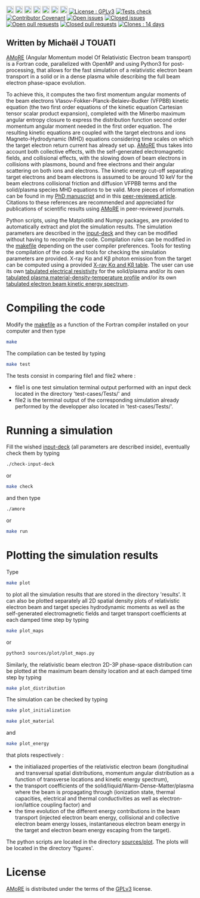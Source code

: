 [<img src='https://img.shields.io/badge/Fortran-%23734F96.svg?style=for-the-badge&logo=fortran&logoColor=white' height="20">](https://fortran-lang.org/)
[<img src='https://img.shields.io/badge/GNU%20Make-black?style=for-the-badge&logo=gnu&logoColor=#7D929E' height="20">](https://www.gnu.org/software/make/)
[<img src='https://img.shields.io/badge/shell_script-%23121011.svg?style=for-the-badge&logo=gnu-bash&logoColor=white' height="20">](https://www.gnu.org/software/bash/)
[<img src='https://img.shields.io/badge/python-3670A0?style=for-the-badge&logo=python&logoColor=ffdd54' height="20">](https://www.python.org/)
[<img src='https://img.shields.io/badge/numpy-%23013243.svg?style=for-the-badge&logo=numpy&logoColor=white' height="20">](https://numpy.org/)
[<img src='https://matplotlib.org/_static/logo2_compressed.svg' height="20">](https://matplotlib.org/stable/index.html#)
[<img src='https://img.shields.io/badge/latex-%23008080.svg?style=for-the-badge&logo=latex&logoColor=white' height="20">](https://www.latex-project.org//)
[![License : GPLv3](https://img.shields.io/badge/License-GPLv3-blue.svg)](https://www.gnu.org/licenses/gpl-3.0)
[![Tests check](https://img.shields.io/github/workflow/status/michaeltouati/AMoRE/Tests)](https://github.com/michaeltouati/AMoRE/actions/workflows/tests.yml)
[![Contributor Covenant](https://img.shields.io/badge/Contributor%20Covenant-v2.0%20adopted-ff69b4.svg)](CODE_OF_CONDUCT.md)
[![Open issues](https://img.shields.io/github/issues/michaeltouati/AMoRE)](https://github.com/michaeltouati/AMoRE/issues)
[![Closed issues](https://img.shields.io/github/issues-closed/michaeltouati/AMoRE)](https://github.com/michaeltouati/AMoRE/issues)
[![Open pull requests](https://img.shields.io/github/issues-pr/michaeltouati/AMoRE)](https://github.com/michaeltouati/AMoRE/pulls)
[![Closed pull requests](https://img.shields.io/github/issues-pr-closed/michaeltouati/AMoRE)](https://github.com/michaeltouati/AMoRE/pulls)
[![Clones : 14 days](https://img.shields.io/badge/dynamic/json?color=success&label=Clones&query=count&url=https://github.com/michaeltouati/AMoRE/blob/master/.github/clone.json?raw=True&logo=github)](https://github.com/michaeltouati/AMoRE/actions/workflows/clones.yml)
<!-- [![Downloads](https://img.shields.io/github/downloads/michaeltouati/AMoRE/total)](https://github.com/michaeltouati/AMoRE/releases) -->
<!-- ![My Stats](https://github-readme-stats.vercel.app/api?username=michaeltouati&show_icons=true) -->

## Written by Michaël J TOUATI

[AMoRE](https://github.com/michaeltouati/AMoRE) (Angular Momentum model Of Relativistic Electron beam transport) is a Fortran code, parallelized with OpenMP and using Python3 for post-processing, that allows for the fast simulation of a relativistic electron beam transport in a solid or in a dense plasma while describing the full beam electron phase-space evolution. 

To achieve this, it computes the two first momentum angular moments of the beam electrons Vlasov-Fokker-Planck-Belaiev-Budker (VFPBB) kinetic equation (the two first order equations of the kinetic equation Cartesian tensor scalar product expansion), completed with the Minerbo maximum angular entropy closure to express the distribution function second order momentum angular moment needed in the first order equation. The resulting kinetic equations are coupled with the target electrons and ions Magneto-Hydrodynamic (MHD) equations considering time scales on which the target electron return current has already set up. [AMoRE](https://github.com/michaeltouati/AMoRE) thus takes into account both collective effects, with the self-generated electromagnetic fields, and collisional effects, with the slowing down of beam electrons in collisions with plasmons, bound and free electrons and their angular scattering on both ions and electrons. The kinetic energy cut-off separating target electrons and beam electrons is assumed to be around 10 keV for the beam electrons collisional friction and diffusion VFPBB terms and the solid/plasma species MHD equations to be valid. More pieces of information can be found in my [PhD manuscript](https://tel.archives-ouvertes.fr/tel-01238782/document) and in this [peer-reviewed article](https://iopscience.iop.org/article/10.1088/1367-2630/16/7/073014/pdf). Citations to these references are recommended and appreciated for publications of scientific results using [AMoRE](https://github.com/michaeltouati/AMoRE) in peer-reviewed journals. 

Python scripts, using the Matplotlib and Numpy packages, are provided to automatically extract and plot the simulation results. The simulation parameters are described in the [input-deck](https://github.com/michaeltouati/AMoRE/blob/main/input-deck) and they can be modified without having to recompile the code. Compilation rules can be modified in the [makefile](https://github.com/michaeltouati/AMoRE/blob/main/makefile) depending on the user compiler preferences. Tools for testing the compilation of the code and tools for checking the simulation parameters are provided. X-ray Kα and Kβ photon emission from the target can be computed using a provided [X-ray Kα and Kβ table](https://github.com/michaeltouati/AMoRE/blob/master/sources/data/Kalpha_tab.dat). The user can use its own [tabulated electrical resistivity](https://github.com/michaeltouati/AMoRE/blob/master/sources/user/resistivity_tab.dat) for the solid/plasma and/or its own [tabulated plasma material-density-temperature profile](https://github.com/michaeltouati/AMoRE/blob/master/sources/user/plasma_tab.dat) and/or its own [tabulated electron beam kinetic energy spectrum](https://github.com/michaeltouati/AMoRE/blob/master/sources/user/spectrum_tab.dat).

# Compiling the code

Modify the [makefile](https://github.com/michaeltouati/AMoRE/blob/main/makefile) as a function of the Fortran compiler installed on your computer and then type
```sh
make
```
The compilation can be tested by typing
```sh
make test
```
The tests consist in comparing file1 and file2 where :
* file1 is one test simulation terminal output performed with an input deck located in the directory 'test-cases/Tests/' and
* file2 is the terminal output of the corresponding simulation already performed by the developper also located in 'test-cases/Tests/'.

# Running a simulation

Fill the wished [input-deck](https://github.com/michaeltouati/AMoRE/blob/main/input-deck) (all parameters are described inside), eventually check them by typing
```sh
./check-input-deck
```
or
```sh
make check
```
and then type
```sh
./amore
```
or
```sh
make run
```

# Plotting the simulation results

Type
```sh
make plot
```
to plot all the simulation results that are stored in the directory 'results'. It can also be plotted separately all 2D spatial density plots of relativistic electron beam and target species hydrodynamic moments as well as the self-generated electromagnetic fields and target transport coefficients at each damped time step by typing
```sh
make plot_maps
```
or
```sh
python3 sources/plot/plot_maps.py
```
Similarly, the relativistic beam electron 2D-3P phase-space distribution can be plotted at the maximum beam density location and at each damped time step by typing
```sh
make plot_distribution
```
The simulation can be checked by typing
```sh
make plot_initialization
```
```sh
make plot_material
```
and
```sh
make plot_energy
```
that plots respectively :
* the initialiazed properties of the relativistic electron beam (longitudinal and transversal spatial distributions, momentum angular distribution as a function of transverse locations and kinetic energy spectrum),
* the transport coefficients of the solid/liquid/Warm-Dense-Matter/plasma where the beam is propagating through (ionization state, thermal capacities, electrical and thermal conductivities as well as electron-ion/lattice coupling factor) and 
* the time evolution of the different energy contributions in the beam transport (injected electron beam energy, collisional and collective electron beam energy losses, instantaneous electron beam energy in the target and electron beam energy escaping from the target). 

The python scripts are located in the directory [sources/plot](https://github.com/michaeltouati/AMoRE/tree/main/sources/plot).
The plots will be located in the directory 'figures'.

# License
[AMoRE](https://github.com/michaeltouati/AMoRE) is distributed under the terms of the [GPLv3](https://www.gnu.org/licenses/gpl-3.0.en.html) license. 
